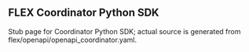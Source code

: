 FLEX Coordinator Python SDK
---------------------------

Stub page for Coordinator Python SDK; actual source is generated from flex/openapi/openapi_coordinator.yaml.
